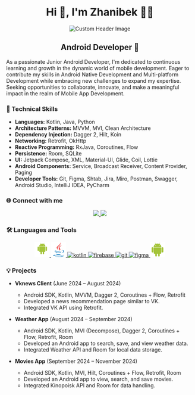 <h1 align="center">Hi 👋, I'm Zhanibek 👨‍💻</h1>

<p align="center">
  <img src="https://raw.githubusercontent.com/user/repository/main/image.png" alt="Custom Header Image"/>
</p>

<h2 align="center">Android Developer 🌟</h2>

As a passionate Junior Android Developer, I'm dedicated to continuous learning and growth in the dynamic world of mobile development. Eager to contribute my skills in Android Native Development and Multi-platform Development while embracing new challenges to expand my expertise. Seeking opportunities to collaborate, innovate, and make a meaningful impact in the realm of Mobile App Development.

### 🔧 Technical Skills

- **Languages:** Kotlin, Java, Python
- **Architecture Patterns:** MVVM, MVI, Clean Architecture
- **Dependency Injection:** Dagger 2, Hilt, Koin
- **Networking:** Retrofit, OkHttp
- **Reactive Programming:** RxJava, Coroutines, Flow
- **Persistence:** Room, SQLite
- **UI:** Jetpack Compose, XML, Material-UI, Glide, Coil, Lottie
- **Android Components:** Service, Broadcast Receiver, Content Provider, Paging
- **Developer Tools:** Git, Figma, Shtab, Jira, Miro, Postman, Swagger, Android Studio, IntelliJ IDEA, PyCharm

### 🌐 Connect with me

<p align="center">
  <a href="https://web.telegram.org/a/#1792932010">
    <img src="https://img.shields.io/badge/Telegram-26A5E4?style=for-the-badge&logo=telegram&logoColor=white"/>
  </a>
  <a href="mailto:zhanibek.bralin@gmail.com">
    <img src="https://img.shields.io/badge/Email-D14836?style=for-the-badge&logo=gmail&logoColor=white"/>
  </a>
</p>

### 🛠️ Languages and Tools

<p align="center">
  <a href="https://developer.android.com" target="_blank" rel="noreferrer">
    <img src="https://raw.githubusercontent.com/devicons/devicon/master/icons/android/android-original-wordmark.svg" alt="android" width="40" height="40"/>
  </a>
  <a href="https://www.java.com" target="_blank" rel="noreferrer">
    <img src="https://raw.githubusercontent.com/devicons/devicon/master/icons/java/java-original.svg" alt="java" width="40" height="40"/>
  </a>
  <a href="https://kotlinlang.org" target="_blank" rel="noreferrer">
    <img src="https://www.vectorlogo.zone/logos/kotlinlang/kotlinlang-icon.svg" alt="kotlin" width="40" height="40"/>
  </a>
  <a href="https://firebase.google.com/" target="_blank" rel="noreferrer">
    <img src="https://www.vectorlogo.zone/logos/firebase/firebase-icon.svg" alt="firebase" width="40" height="40"/>
  </a>
  <a href="https://git-scm.com/" target="_blank" rel="noreferrer">
    <img src="https://www.vectorlogo.zone/logos/git-scm/git-scm-icon.svg" alt="git" width="40" height="40"/>
  </a>
  <a href="https://www.figma.com/" target="_blank" rel="noreferrer">
    <img src="https://www.vectorlogo.zone/logos/figma/figma-icon.svg" alt="figma" width="40" height="40"/>
  </a>
  <a href="https://developer.android.com/jetpack/compose" target="_blank" rel="noreferrer">
    <img src="https://raw.githubusercontent.com/devicons/devicon/master/icons/android/android-original.svg" alt="Jetpack Compose" width="40" height="40"/>
  </a>
</p>

### 💡 Projects

- **Vknews Client** (June 2024 – August 2024)
  - Android SDK, Kotlin, MVVM, Dagger 2, Coroutines + Flow, Retrofit
  - Developed a news recommendation page similar to VK.
  - Integrated VK API using Retrofit.

- **Weather App** (August 2024 – September 2024)
  - Android SDK, Kotlin, MVI (Decompose), Dagger 2, Coroutines + Flow, Retrofit, Room
  - Developed an Android app to search, save, and view weather data.
  - Integrated Weather API and Room for local data storage.

- **Movies App** (September 2024 – November 2024)
  - Android SDK, Kotlin, MVI, Hilt, Coroutines + Flow, Retrofit, Room
  - Developed an Android app to view, search, and save movies.
  - Integrated Kinopoisk API and Room for data handling.
